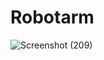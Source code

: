 # Robotarm
![Screenshot (209)](https://github.com/PRAFULPAWAR8888/Robotarm/raw/main/arm_screenshot.png)



